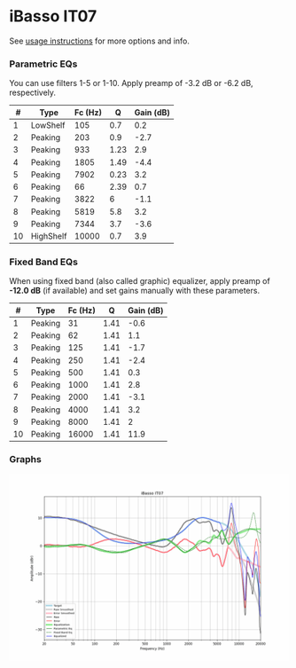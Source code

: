 # iBasso IT07
See [usage instructions](https://github.com/jaakkopasanen/AutoEq#usage) for more options and info.

### Parametric EQs
You can use filters 1-5 or 1-10. Apply preamp of -3.2 dB or -6.2 dB, respectively.

|   # | Type      |   Fc (Hz) |    Q |   Gain (dB) |
|-----|-----------|-----------|------|-------------|
|   1 | LowShelf  |       105 | 0.7  |         0.2 |
|   2 | Peaking   |       203 | 0.9  |        -2.7 |
|   3 | Peaking   |       933 | 1.23 |         2.9 |
|   4 | Peaking   |      1805 | 1.49 |        -4.4 |
|   5 | Peaking   |      7902 | 0.23 |         3.2 |
|   6 | Peaking   |        66 | 2.39 |         0.7 |
|   7 | Peaking   |      3822 | 6    |        -1.1 |
|   8 | Peaking   |      5819 | 5.8  |         3.2 |
|   9 | Peaking   |      7344 | 3.7  |        -3.6 |
|  10 | HighShelf |     10000 | 0.7  |         3.9 |

### Fixed Band EQs
When using fixed band (also called graphic) equalizer, apply preamp of **-12.0 dB** (if available) and set gains manually with these parameters.

|   # | Type    |   Fc (Hz) |    Q |   Gain (dB) |
|-----|---------|-----------|------|-------------|
|   1 | Peaking |        31 | 1.41 |        -0.6 |
|   2 | Peaking |        62 | 1.41 |         1.1 |
|   3 | Peaking |       125 | 1.41 |        -1.7 |
|   4 | Peaking |       250 | 1.41 |        -2.4 |
|   5 | Peaking |       500 | 1.41 |         0.3 |
|   6 | Peaking |      1000 | 1.41 |         2.8 |
|   7 | Peaking |      2000 | 1.41 |        -3.1 |
|   8 | Peaking |      4000 | 1.41 |         3.2 |
|   9 | Peaking |      8000 | 1.41 |         2   |
|  10 | Peaking |     16000 | 1.41 |        11.9 |

### Graphs
![](./iBasso%20IT07.png)
